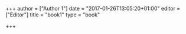 +++
author = ["Author 1"]
date = "2017-01-26T13:05:20+01:00"
editor = ["Editor"]
title = "book1"
type = "book"

+++

